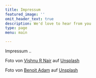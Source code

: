 ```yaml
---
title: Impressum
featured_image: ''
omit_header_text: true
description: We'd love to hear from you
type: page
menu: main

---
```



Impressum ..




Foto von <a href="https://unsplash.com/de/@vishnurnair?utm_content=creditCopyText&utm_medium=referral&utm_source=unsplash">Vishnu R Nair</a> auf <a href="https://unsplash.com/de/fotos/band-performing-on-stage-in-front-of-people-m1WZS5ye404?utm_content=creditCopyText&utm_medium=referral&utm_source=unsplash">Unsplash</a>
  
  
  Foto von <a href="https://unsplash.com/de/@benoit_adam?utm_content=creditCopyText&utm_medium=referral&utm_source=unsplash">Benoit Adam</a> auf <a href="https://unsplash.com/de/fotos/eine-person-die-an-einem-keyboard-vor-einem-schlagzeug-sitzt-nTIDNLbpYPs?utm_content=creditCopyText&utm_medium=referral&utm_source=unsplash">Unsplash</a>
  